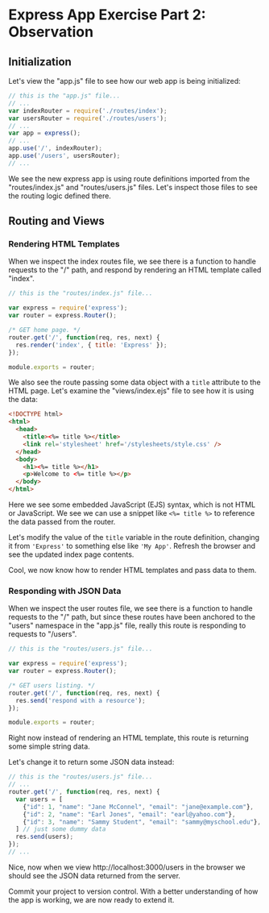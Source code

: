 # Express App Exercise Part 2: Observation

## Initialization

Let's view the "app.js" file to see how our web app is being initialized:

```js
// this is the "app.js" file...
// ...
var indexRouter = require('./routes/index');
var usersRouter = require('./routes/users');
// ...
var app = express();
// ...
app.use('/', indexRouter);
app.use('/users', usersRouter);
// ...
```

We see the new express app is using route definitions imported from the "routes/index.js" and "routes/users.js" files. Let's inspect those files to see the routing logic defined there.

## Routing and Views

### Rendering HTML Templates

When we inspect the index routes file, we see there is a function to handle requests to the "/" path, and respond by rendering an HTML template called "index".

```` js
// this is the "routes/index.js" file...

var express = require('express');
var router = express.Router();

/* GET home page. */
router.get('/', function(req, res, next) {
  res.render('index', { title: 'Express' });
});

module.exports = router;
````

We also see the route passing some data object with a `title` attribute to the HTML page. Let's examine the "views/index.ejs" file to see how it is using the data:

```` html
<!DOCTYPE html>
<html>
  <head>
    <title><%= title %></title>
    <link rel='stylesheet' href='/stylesheets/style.css' />
  </head>
  <body>
    <h1><%= title %></h1>
    <p>Welcome to <%= title %></p>
  </body>
</html>
````

Here we see some embedded JavaScript (EJS) syntax, which is not HTML or JavaScript. We see we can use a snippet like `<%= title %>` to reference the data passed from the router.

Let's modify the value of the `title` variable in the route definition, changing it from `'Express'` to something else like `'My App'`. Refresh the browser and see the updated index page contents.

Cool, we now know how to render HTML templates and pass data to them.

### Responding with JSON Data

When we inspect the user routes file, we see there is a function to handle requests to the "/" path, but since these routes have been anchored to the "users" namespace in the "app.js" file, really this route is responding to requests to "/users".

```` js
// this is the "routes/users.js" file...

var express = require('express');
var router = express.Router();

/* GET users listing. */
router.get('/', function(req, res, next) {
  res.send('respond with a resource');
});

module.exports = router;
````

Right now instead of rendering an HTML template, this route is returning some simple string data.

Let's change it to return some JSON data instead:

```` js
// this is the "routes/users.js" file...
// ...
router.get('/', function(req, res, next) {
  var users = [
    {"id": 1, "name": "Jane McConnel", "email": "jane@example.com"},
    {"id": 2, "name": "Earl Jones", "email": "earl@yahoo.com"},
    {"id": 3, "name": "Sammy Student", "email": "sammy@myschool.edu"},
  ] // just some dummy data
  res.send(users);
});
// ...
````

Nice, now when we view http://localhost:3000/users in the browser we should see the JSON data returned from the server.


Commit your project to version control. With a better understanding of how the app is working, we are now ready to extend it.
